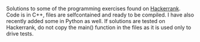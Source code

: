 Solutions to some of the programming exercises found on [Hackerrank](https://www.hackerrank.com).
Code is in C++, files are selfcontained and ready to be compiled. I have also recently added some in Python as well.
If solutions are tested on Hackerrank, do not copy the main() function in the files as it is used only to drive tests.
